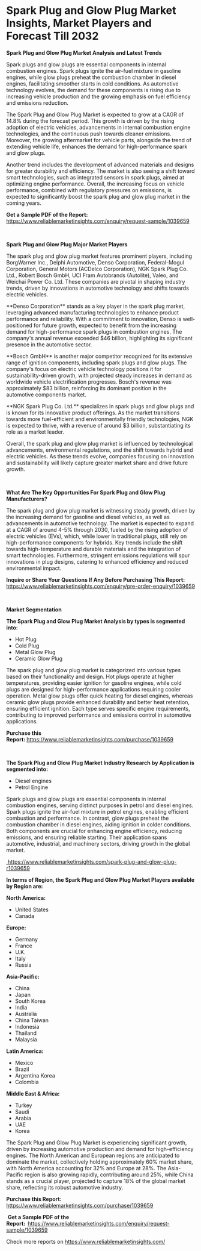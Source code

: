 <p><h1>Spark Plug and Glow Plug Market Insights, Market Players and Forecast Till 2032</h1></p><p><strong>Spark Plug and Glow Plug Market Analysis and Latest Trends</strong></p>
<p><p>Spark plugs and glow plugs are essential components in internal combustion engines. Spark plugs ignite the air-fuel mixture in gasoline engines, while glow plugs preheat the combustion chamber in diesel engines, facilitating smoother starts in cold conditions. As automotive technology evolves, the demand for these components is rising due to increasing vehicle production and the growing emphasis on fuel efficiency and emissions reduction.</p><p>The Spark Plug and Glow Plug Market is expected to grow at a CAGR of 14.8% during the forecast period. This growth is driven by the rising adoption of electric vehicles, advancements in internal combustion engine technologies, and the continuous push towards cleaner emissions. Moreover, the growing aftermarket for vehicle parts, alongside the trend of extending vehicle life, enhances the demand for high-performance spark and glow plugs.</p><p>Another trend includes the development of advanced materials and designs for greater durability and efficiency. The market is also seeing a shift toward smart technologies, such as integrated sensors in spark plugs, aimed at optimizing engine performance. Overall, the increasing focus on vehicle performance, combined with regulatory pressures on emissions, is expected to significantly boost the spark plug and glow plug market in the coming years.</p></p>
<p><strong>Get a Sample PDF of the Report:&nbsp;</strong> <a href="https://www.reliablemarketinsights.com/enquiry/request-sample/1039659?utm_campaign=2383&utm_medium=2&utm_source=Github&utm_content=ia&utm_term=16022025&utm_id=spark-plug-and-glow-plug">https://www.reliablemarketinsights.com/enquiry/request-sample/1039659</a></p>
<p>&nbsp;</p>
<p><strong>Spark Plug and Glow Plug Major Market Players</strong></p>
<p><p>The spark plug and glow plug market features prominent players, including BorgWarner Inc., Delphi Automotive, Denso Corporation, Federal-Mogul Corporation, General Motors (ACDelco Corporation), NGK Spark Plug Co. Ltd., Robert Bosch GmbH, UCI Fram Autobrands (Autolite), Valeo, and Weichai Power Co. Ltd. These companies are pivotal in shaping industry trends, driven by innovations in automotive technology and shifts towards electric vehicles.</p><p>**Denso Corporation** stands as a key player in the spark plug market, leveraging advanced manufacturing technologies to enhance product performance and reliability. With a commitment to innovation, Denso is well-positioned for future growth, expected to benefit from the increasing demand for high-performance spark plugs in combustion engines. The company's annual revenue exceeded $46 billion, highlighting its significant presence in the automotive sector.</p><p>**Bosch GmbH** is another major competitor recognized for its extensive range of ignition components, including spark plugs and glow plugs. The company's focus on electric vehicle technology positions it for sustainability-driven growth, with projected steady increases in demand as worldwide vehicle electrification progresses. Bosch's revenue was approximately $83 billion, reinforcing its dominant position in the automotive components market.</p><p>**NGK Spark Plug Co. Ltd.** specializes in spark plugs and glow plugs and is known for its innovative product offerings. As the market transitions towards more fuel-efficient and environmentally friendly technologies, NGK is expected to thrive, with a revenue of around $3 billion, substantiating its role as a market leader.</p><p>Overall, the spark plug and glow plug market is influenced by technological advancements, environmental regulations, and the shift towards hybrid and electric vehicles. As these trends evolve, companies focusing on innovation and sustainability will likely capture greater market share and drive future growth.</p></p>
<p>&nbsp;</p>
<p><strong>What Are The Key Opportunities For Spark Plug and Glow Plug Manufacturers?</strong></p>
<p><p>The spark plug and glow plug market is witnessing steady growth, driven by the increasing demand for gasoline and diesel vehicles, as well as advancements in automotive technology. The market is expected to expand at a CAGR of around 4-5% through 2030, fueled by the rising adoption of electric vehicles (EVs), which, while lower in traditional plugs, still rely on high-performance components for hybrids. Key trends include the shift towards high-temperature and durable materials and the integration of smart technologies. Furthermore, stringent emissions regulations will spur innovations in plug designs, catering to enhanced efficiency and reduced environmental impact.</p></p>
<p><strong>Inquire or Share Your Questions If Any Before Purchasing This Report:</strong> <a href="https://www.reliablemarketinsights.com/enquiry/pre-order-enquiry/1039659?utm_campaign=2383&utm_medium=2&utm_source=Github&utm_content=ia&utm_term=16022025&utm_id=spark-plug-and-glow-plug">https://www.reliablemarketinsights.com/enquiry/pre-order-enquiry/1039659</a></p>
<p>&nbsp;</p>
<p><strong>Market Segmentation</strong></p>
<p><strong>The Spark Plug and Glow Plug Market Analysis by types is segmented into:</strong></p>
<p><ul><li>Hot Plug</li><li>Cold Plug</li><li>Metal Glow Plug</li><li>Ceramic Glow Plug</li></ul></p>
<p><p>The spark plug and glow plug market is categorized into various types based on their functionality and design. Hot plugs operate at higher temperatures, providing easier ignition for gasoline engines, while cold plugs are designed for high-performance applications requiring cooler operation. Metal glow plugs offer quick heating for diesel engines, whereas ceramic glow plugs provide enhanced durability and better heat retention, ensuring efficient ignition. Each type serves specific engine requirements, contributing to improved performance and emissions control in automotive applications.</p></p>
<p><strong>Purchase this Report:&nbsp;</strong><a href="https://www.reliablemarketinsights.com/purchase/1039659?utm_campaign=2383&utm_medium=2&utm_source=Github&utm_content=ia&utm_term=16022025&utm_id=spark-plug-and-glow-plug">https://www.reliablemarketinsights.com/purchase/1039659</a></p>
<p>&nbsp;</p>
<p><strong>The Spark Plug and Glow Plug Market Industry Research by Application is segmented into:</strong></p>
<p><ul><li>Diesel engines</li><li>Petrol Engine</li></ul></p>
<p><p>Spark plugs and glow plugs are essential components in internal combustion engines, serving distinct purposes in petrol and diesel engines. Spark plugs ignite the air-fuel mixture in petrol engines, enabling efficient combustion and performance. In contrast, glow plugs preheat the combustion chamber in diesel engines, aiding ignition in colder conditions. Both components are crucial for enhancing engine efficiency, reducing emissions, and ensuring reliable starting. Their application spans automotive, industrial, and machinery sectors, driving growth in the global market.</p></p>
<p><a href="https://www.reliablemarketinsights.com/spark-plug-and-glow-plug-r1039659?utm_campaign=2383&utm_medium=2&utm_source=Github&utm_content=ia&utm_term=16022025&utm_id=spark-plug-and-glow-plug">&nbsp;https://www.reliablemarketinsights.com/spark-plug-and-glow-plug-r1039659</a></p>
<p><strong>In terms of Region, the Spark Plug and Glow Plug Market Players available by Region are:</strong></p>
<p>
    <p> <strong> North America: </strong>
        <ul>
            <li>United States</li>
            <li>Canada</li>
        </ul>
        </p> 
    <p> <strong> Europe: </strong>
        <ul>
            <li>Germany</li>
            <li>France</li>
            <li>U.K.</li>
            <li>Italy</li>
            <li>Russia</li>
        </ul>
        </p> 
    <p> <strong> Asia-Pacific: </strong>
        <ul>
            <li>China</li>
            <li>Japan</li>
            <li>South Korea</li>
            <li>India</li>
            <li>Australia</li>
            <li>China Taiwan</li>
            <li>Indonesia</li>
            <li>Thailand</li>
            <li>Malaysia</li>
        </ul>
        </p> 
    <p> <strong> Latin America: </strong>
        <ul>
            <li>Mexico</li>
            <li>Brazil</li>
            <li>Argentina Korea</li>
            <li>Colombia</li>
        </ul>
        </p> 
    <p> <strong> Middle East & Africa: </strong>
        <ul>
            <li>Turkey</li>
            <li>Saudi</li>
            <li>Arabia</li>
            <li>UAE</li>
            <li>Korea</li>
        </ul>
    </p>
    </p>
<p><p>The Spark Plug and Glow Plug Market is experiencing significant growth, driven by increasing automotive production and demand for high-efficiency engines. The North American and European regions are anticipated to dominate the market, collectively holding approximately 60% market share, with North America accounting for 32% and Europe at 28%. The Asia-Pacific region is also growing rapidly, contributing around 25%, while China stands as a crucial player, projected to capture 18% of the global market share, reflecting its robust automotive industry.</p></p>
<p><strong>Purchase this Report: </strong><a href="https://www.reliablemarketinsights.com/purchase/1039659?utm_campaign=2383&utm_medium=2&utm_source=Github&utm_content=ia&utm_term=16022025&utm_id=spark-plug-and-glow-plug">https://www.reliablemarketinsights.com/purchase/1039659</a></p>
<p>&nbsp;<strong>Get a Sample PDF of the Report:&nbsp;&nbsp;</strong><a href="https://www.reliablemarketinsights.com/enquiry/request-sample/1039659?utm_campaign=2383&utm_medium=2&utm_source=Github&utm_content=ia&utm_term=16022025&utm_id=spark-plug-and-glow-plug">https://www.reliablemarketinsights.com/enquiry/request-sample/1039659</a></p>
<p><strong></strong></p>
<p>Check more reports on <a href="https://www.reliablemarketinsights.com/?utm_campaign=2383&utm_medium=2&utm_source=Github&utm_content=ia&utm_term=16022025&utm_id=spark-plug-and-glow-plug">https://www.reliablemarketinsights.com/</a></p>